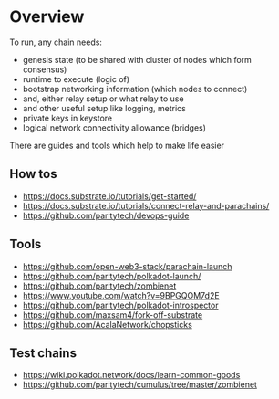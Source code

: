 # Overview

To run, any chain needs:

- genesis state (to be shared with cluster of nodes which form consensus)
- runtime to execute (logic of)
- bootstrap networking information (which nodes to connect)
- and, either relay setup or what relay to use
- and other useful setup like logging, metrics
- private keys in keystore 
- logical network connectivity allowance (bridges)

There are guides and tools which help to make life easier

## How tos

- https://docs.substrate.io/tutorials/get-started/
- https://docs.substrate.io/tutorials/connect-relay-and-parachains/
- https://github.com/paritytech/devops-guide

## Tools

- https://github.com/open-web3-stack/parachain-launch
- https://github.com/paritytech/polkadot-launch/
- https://github.com/paritytech/zombienet
- https://www.youtube.com/watch?v=9BPGQOM7d2E
- https://github.com/paritytech/polkadot-introspector 
- https://github.com/maxsam4/fork-off-substrate
- https://github.com/AcalaNetwork/chopsticks

## Test chains

- https://wiki.polkadot.network/docs/learn-common-goods
- https://github.com/paritytech/cumulus/tree/master/zombienet